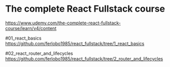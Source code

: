 # The complete React Fullstack course
https://www.udemy.com/the-complete-react-fullstack-course/learn/v4/content

#01_react_basics
https://github.com/ferlobo1985/react_fullstack/tree/1_react_basics

#02_react_router_and_lifecycles
https://github.com/ferlobo1985/react_fullstack/tree/2_router_and_lifecycles